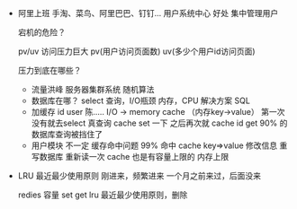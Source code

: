 - 阿里上班
    手淘、菜鸟、阿里巴巴、钉钉...
    用户系统中心    好处 集中管理用户

    宕机的危险？

    pv/uv 访问压力巨大
    pv(用户访问页面数)
    uv(多少个用户id访问页面)

    压力到底在哪些？
    - 流量洪峰
        服务器集群系统 随机算法
    - 数据库在哪？
        select 查询，I/O瓶颈
        内存，CPU
        解决方案 SQL
    - 加缓存
        id user 陈.....
        I/O -> memory cache （内存key->value）
        第一次没有就去select 真查询
        cache set 一下
        之后再次就 cache id get
        90% 的数据库查询被挡住了
    - 用户模块
        不一定 缓存命中问题 
        99% 命中 cache key=>value
        修改信息 重写数据库 重新读一次
        cache 也是有容量上限的 内存上限

- LRU 最近最少使用原则
    刚进来，频繁进来
    一个月之前来过，后面没来

    redies
    容量 set get
    lru 最近最少使用原则，删除